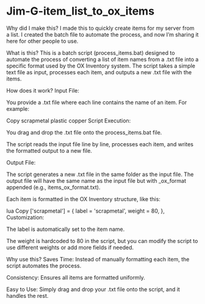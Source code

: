 # Jim-G-item_list_to_ox_items

Why did I make this?
I made this to quickly create items for my server from a list. I created the batch file to automate the process, and now I’m sharing it here for other people to use.

What is this?
This is a batch script (process_items.bat) designed to automate the process of converting a list of item names from a .txt file into a specific format used by the OX Inventory system. 
The script takes a simple text file as input, processes each item, and outputs a new .txt file with the items.


How does it work?
Input File:

You provide a .txt file where each line contains the name of an item. For example:

Copy
scrapmetal
plastic
copper
Script Execution:

You drag and drop the .txt file onto the process_items.bat file.

The script reads the input file line by line, processes each item, and writes the formatted output to a new file.

Output File:

The script generates a new .txt file in the same folder as the input file. The output file will have the same name as the input file but with _ox_format appended (e.g., items_ox_format.txt).

Each item is formatted in the OX Inventory structure, like this:

lua
Copy
['scrapmetal'] = {
    label = 'scrapmetal',
    weight = 80,
},
Customization:

The label is automatically set to the item name.

The weight is hardcoded to 80 in the script, but you can modify the script to use different weights or add more fields if needed.

Why use this?
Saves Time: Instead of manually formatting each item, the script automates the process.

Consistency: Ensures all items are formatted uniformly.

Easy to Use: Simply drag and drop your .txt file onto the script, and it handles the rest.
